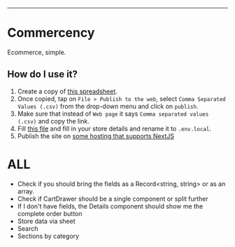 ---

# Commercency
Ecommerce, simple.

## How do I use it?
1. Create a copy of [this spreadsheet](https://docs.google.com/spreadsheets/d/1Q_mDN1w88zE1vDasru-f3D6kxZAynUC1s253yLmjE7M/edit?usp=sharing).
2. Once copied, tap on `File > Publish to the web`, select `Comma Separated Values (.csv)` from the drop-down menu and click on `publish`.
3. Make sure that instead of `Web page` it says `Comma separated values (.csv)` and copy the link.
4. Fill [this file](./.env.example) and fill in your store details and rename it to `.env.local`.
5. Publish the site on [some hosting that supports NextJS](https://vercel.com)

# ALL
* Check if you should bring the fields as a Record<string, string> or as an array.
* Check if CartDrawer should be a single component or split further
* If I don't have fields, the Details component should show me the complete order button
* Store data via sheet
* Search
* Sections by category
